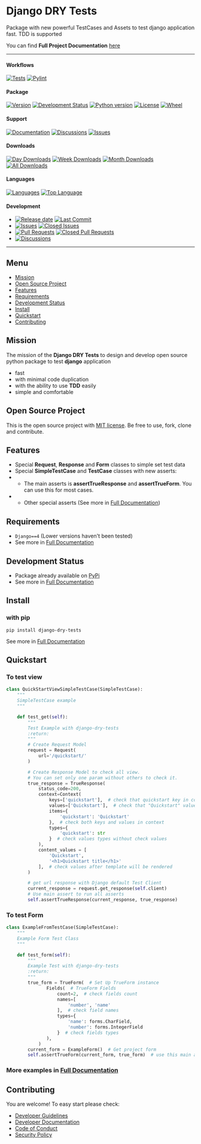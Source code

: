 # Django DRY Tests

Package with new powerful TestCases and Assets to test django application fast. TDD is supported

You can find **Full Project Documentation** [here][documentation_path]

<hr>

#### Workflows
[![Tests](https://github.com/quillcraftsman/django-dry-tests/actions/workflows/run-tests.yml/badge.svg?branch=main)](https://github.com/quillcraftsman/django-dry-tests/actions/workflows/run-tests.yml)
[![Pylint](https://github.com/quillcraftsman/django-dry-tests/actions/workflows/lint.yml/badge.svg?branch=main)](https://github.com/quillcraftsman/django-dry-tests/actions/workflows/lint.yml)

#### Package
[![Version](https://img.shields.io/pypi/v/django-dry-tests.svg)](https://pypi.python.org/pypi/django-dry-tests/)
[![Development Status](https://img.shields.io/pypi/status/django-dry-tests.svg)](https://pypi.python.org/pypi/django-dry-tests)
[![Python version](https://img.shields.io/pypi/pyversions/django-dry-tests.svg)](https://pypi.python.org/pypi/django-dry-tests/)
[![License](https://img.shields.io/pypi/l/django-dry-tests)](https://github.com/quillcraftsman/django-dry-tests/blob/main/LICENSE)
[![Wheel](https://img.shields.io/pypi/wheel/django-dry-tests.svg)](https://pypi.python.org/pypi/django-dry-tests/)

#### Support
[![Documentation](https://img.shields.io/badge/docs-0094FF.svg)][documentation_path]
[![Discussions](https://img.shields.io/badge/discussions-ff0068.svg)](https://github.com/quillcraftsman/django-dry-tests/discussions/)
[![Issues](https://img.shields.io/badge/issues-11AE13.svg)](https://github.com/quillcraftsman/django-dry-tests/issues/)

#### Downloads
[![Day Downloads](https://img.shields.io/pypi/dd/django-dry-tests)](https://pepy.tech/project/django-dry-tests)
[![Week Downloads](https://img.shields.io/pypi/dw/django-dry-tests)](https://pepy.tech/project/django-dry-tests)
[![Month Downloads](https://img.shields.io/pypi/dm/django-dry-tests)](https://pepy.tech/project/django-dry-tests)
[![All Downloads](https://img.shields.io/pepy/dt/django-dry-tests)](https://pepy.tech/project/django-dry-tests)

#### Languages
[![Languages](https://img.shields.io/github/languages/count/quillcraftsman/django-dry-tests)](https://github.com/quillcraftsman/django-dry-tests/)
[![Top Language](https://img.shields.io/github/languages/top/quillcraftsman/django-dry-tests)](https://github.com/quillcraftsman/django-dry-tests/)

#### Development
- [![Release date](https://img.shields.io/github/release-date/quillcraftsman/django-dry-tests
)](https://github.com/quillcraftsman/django-dry-tests/releases)
[![Last Commit](https://img.shields.io/github/last-commit/quillcraftsman/django-dry-tests/main
)](https://github.com/quillcraftsman/django-dry-tests/)
- [![Issues](https://img.shields.io/github/issues/quillcraftsman/django-dry-tests
)](https://github.com/quillcraftsman/django-dry-tests/issues/)
[![Closed Issues](https://img.shields.io/github/issues-closed/quillcraftsman/django-dry-tests
)](https://github.com/quillcraftsman/django-dry-tests/issues/)
- [![Pull Requests](https://img.shields.io/github/issues-pr/quillcraftsman/django-dry-tests
)](https://github.com/quillcraftsman/django-dry-tests/pulls)
[![Closed Pull Requests](https://img.shields.io/github/issues-pr-closed-raw/quillcraftsman/django-dry-tests
)](https://github.com/quillcraftsman/django-dry-tests/pulls)
- [![Discussions](https://img.shields.io/github/discussions/quillcraftsman/django-dry-tests
)](https://github.com/quillcraftsman/django-dry-tests/discussions/)

[//]: # (#### Repository Stats)

[//]: # ([![Stars]&#40;https://img.shields.io/github/stars/quillcraftsman/django-dry-tests)

[//]: # (&#41;]&#40;https://github.com/quillcraftsman/django-dry-tests/&#41;)

[//]: # ([![Contributors]&#40;https://img.shields.io/github/contributors/quillcraftsman/django-dry-tests)

[//]: # (&#41;]&#40;https://github.com/quillcraftsman/django-dry-tests/graphs/contributors&#41;)

[//]: # ([![Forks]&#40;https://img.shields.io/github/forks/quillcraftsman/django-dry-tests)

[//]: # (&#41;]&#40;https://github.com/quillcraftsman/django-dry-tests/&#41;)

<hr>

## Menu

- [Mission](#mission)
- [Open Source Project](#open-source-project)
- [Features](#features)
- [Requirements](#requirements)
- [Development Status](#development-status)
- [Install](#install)
- [Quickstart](#quickstart)
- [Contributing](#contributing)

## Mission

The mission of the **Django DRY Tests** to design and develop open source python package to test **django**
application
- fast
- with minimal code duplication
- with the ability to use **TDD** easily 
- simple and comfortable

## Open Source Project

This is the open source project with [MIT license](LICENSE). 
Be free to use, fork, clone and contribute.

## Features

- Special **Request**, **Response** and **Form** classes to simple set test data
- Special **SimpleTestCase** and **TestCase** classes with new asserts:
- - The main asserts is **assertTrueResponse** and **assertTrueForm**. You can use this for most cases.
- - Other special asserts (See more in [Full Documentation](https://drytest.craftsman.lol/about.html#features))

## Requirements

- `Django==4` (Lower versions haven't been tested)
- See more in [Full Documentation](https://drytest.craftsman.lol/about.html#requirements)

## Development Status

- Package already available on [PyPi](https://pypi.org/project/django-dry-tests/)
- See more in [Full Documentation](https://drytest.craftsman.lol/about.html#development-status)

## Install

### with pip

```commandline
pip install django-dry-tests
```

See more in [Full Documentation](https://drytest.craftsman.lol/install.html)

## Quickstart

### To test view

```python
class QuickStartViewSimpleTestCase(SimpleTestCase):
    """
    SimpleTestCase example
    """

    def test_get(self):
        """
        Test Example with django-dry-tests
        :return:
        """
        # Create Request Model
        request = Request(
            url='/quickstart/'
        )

        # Create Response Model to check all view.
        # You can set only one param without others to check it.
        true_response = TrueResponse(
            status_code=200,
            context=Context(
                keys=['quickstart'],  # check that quickstart key in context
                values=['Quickstart'],  # check that "Quickstart" value in context
                items={
                    'quickstart': 'Quickstart'
                },  # check both keys and values in context
                types={
                    'quickstart': str
                }  # check values types without check values
            ),
            content_values = [
                'Quickstart',
                '<h1>Quickstart title</h1>'
            ],  # check values after template will be rendered
        )

        # get url response with Django default Test Client
        current_response = request.get_response(self.client)
        # Use main assert to run all asserts
        self.assertTrueResponse(current_response, true_response)
```

### To test Form

```python
class ExampleFromTestCase(SimpleTestCase):
    """
    Example Form Test Class
    """

    def test_form(self):
        """
        Example Test with django-dry-tests
        :return:
        """
        true_form = TrueForm(  # Set Up TrueForm instance
               Fields(  # TrueForm Fields
                   count=2,  # check fields count
                   names=[
                       'number', 'name'
                   ],  # check field names
                   types={
                       'name': forms.CharField,
                       'number': forms.IntegerField
                   }  # check fields types
               ),
            )
        current_form = ExampleForm()  # Get project form
        self.assertTrueForm(current_form, true_form)  # use this main assert to check all conditions
```

### More examples in [Full Documentation][documentation_path]

## Contributing

You are welcome! To easy start please check:
- [Developer Guidelines](CONTRIBUTING.md)
- [Developer Documentation](https://drytest.craftsman.lol/dev_documentation.html)
- [Code of Conduct](CODE_OF_CONDUCT.md)
- [Security Policy](SECURITY.md)

[documentation_path]: https://drytest.craftsman.lol